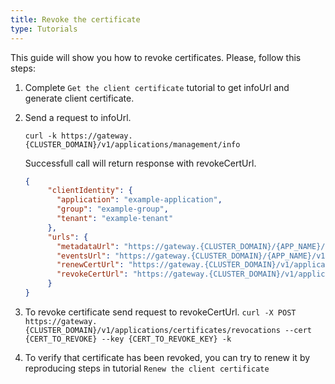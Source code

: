 ```yaml
---
title: Revoke the certificate
type: Tutorials
---
```


This guide will show you how to revoke certificates. Please, follow this steps:

1. Complete ``Get the client certificate`` tutorial to get infoUrl and generate client certificate.

2. Send a request to infoUrl.

    ```curl -k https://gateway.{CLUSTER_DOMAIN}/v1/applications/management/info```
    
    Successfull call will return response with revokeCertUrl.
    
    ```json
    {
         "clientIdentity": {
           "application": "example-application",
           "group": "example-group",
           "tenant": "example-tenant"
         },
         "urls": {
           "metadataUrl": "https://gateway.{CLUSTER_DOMAIN}/{APP_NAME}/v1/metadata/services",
           "eventsUrl": "https://gateway.{CLUSTER_DOMAIN}/{APP_NAME}/v1/events",
           "renewCertUrl": "https://gateway.{CLUSTER_DOMAIN}/v1/applications/certificates/renewal",
           "revokeCertUrl": "https://gateway.{CLUSTER_DOMAIN}/v1/applications/certificates/revocations"
         }
    }
      ```
    
3. To revoke certificate send request to revokeCertUrl.
    ```curl -X POST https://gateway.{CLUSTER_DOMAIN}/v1/applications/certificates/revocations --cert {CERT_TO_REVOKE} --key {CERT_TO_REVOKE_KEY} -k```
    
4. To verify that certificate has been revoked, you can try to renew it by reproducing steps in tutorial ``Renew the client certificate``